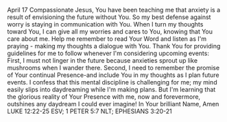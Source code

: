 April 17
Compassionate Jesus,
You have been teaching me that anxiety is a result of envisioning the future without You. So my best defense against worry is staying in communication with You. When I turn my thoughts toward You, I can give all my worries and cares to You, knowing that You care about me. Help me remember to read Your Word and listen as I'm praying - making my thoughts a dialogue with You.
Thank You for providing guidelines for me to follow whenever I'm considering upcoming events: First, I must not linger in the future because anxieties sprout up like mushrooms when I wander there. Second, I need to remember the promise of Your continual Presence-and include You in my thoughts as I plan future events. I confess that this mental discipline is challenging for me; my mind easily slips into daydreaming while I'm making plans. But I'm learning that the glorious reality of Your Presence with me, now and forevermore, outshines any daydream I could ever imagine!
In Your brilliant Name,
Amen
LUKE 12:22-25 ESV; 1 PETER 5:7 NLT; EPHESIANS 3:20-21